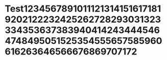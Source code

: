 # Test123456789101112131415161718192021222324252627282930313233343536373839404142434445464748495051525354555657585960616263646566676869707172